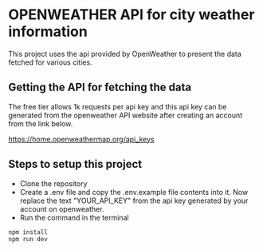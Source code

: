# OPENWEATHER API for city weather information

This project uses the api provided by OpenWeather to present the data fetched for various cities.

## Getting the API for fetching the data

The free tier allows 1k requests per api key and this api key can be generated from the openweather API website after creating an account from the link below.

https://home.openweathermap.org/api_keys

## Steps to setup this project

- Clone the repository
- Create a .env file and copy the .env.example file contents into it. Now replace the text "YOUR_API_KEY" from the api key generated by your account on openweather.
- Run the command in the terminal

```
npm install
npm run dev
```